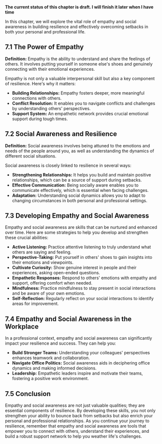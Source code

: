 **The current status of this chapter is draft. I will finish it later when I have time**

In this chapter, we will explore the vital role of empathy and social awareness in building resilience and effectively overcoming setbacks in both your personal and professional life.

**7.1 The Power of Empathy**
----------------------------

**Definition:** Empathy is the ability to understand and share the feelings of others. It involves putting yourself in someone else's shoes and genuinely connecting with their emotional experiences.

Empathy is not only a valuable interpersonal skill but also a key component of resilience. Here's why it matters:

* **Building Relationships:** Empathy fosters deeper, more meaningful connections with others.
* **Conflict Resolution:** It enables you to navigate conflicts and challenges by understanding others' perspectives.
* **Support System:** An empathetic network provides crucial emotional support during tough times.

**7.2 Social Awareness and Resilience**
---------------------------------------

**Definition:** Social awareness involves being attuned to the emotions and needs of the people around you, as well as understanding the dynamics of different social situations.

Social awareness is closely linked to resilience in several ways:

* **Strengthening Relationships:** It helps you build and maintain positive relationships, which can be a source of support during setbacks.
* **Effective Communication:** Being socially aware enables you to communicate effectively, which is essential when facing challenges.
* **Adaptation:** Understanding social dynamics allows you to adapt to changing circumstances in both personal and professional settings.

**7.3 Developing Empathy and Social Awareness**
-----------------------------------------------

Empathy and social awareness are skills that can be nurtured and enhanced over time. Here are some strategies to help you develop and strengthen these crucial abilities:

* **Active Listening:** Practice attentive listening to truly understand what others are saying and feeling.
* **Perspective-Taking:** Put yourself in others' shoes to gain insights into their emotions and viewpoints.
* **Cultivate Curiosity:** Show genuine interest in people and their experiences, asking open-ended questions.
* **Empathetic Responses:** Respond to others' emotions with empathy and support, offering comfort when needed.
* **Mindfulness:** Practice mindfulness to stay present in social interactions and be aware of your own emotions.
* **Self-Reflection:** Regularly reflect on your social interactions to identify areas for improvement.

**7.4 Empathy and Social Awareness in the Workplace**
-----------------------------------------------------

In a professional context, empathy and social awareness can significantly impact your resilience and success. They can help you:

* **Build Stronger Teams:** Understanding your colleagues' perspectives enhances teamwork and collaboration.
* **Navigate Office Politics:** Social awareness aids in deciphering office dynamics and making informed decisions.
* **Leadership:** Empathetic leaders inspire and motivate their teams, fostering a positive work environment.

**7.5 Conclusion**
------------------

Empathy and social awareness are not just valuable qualities; they are essential components of resilience. By developing these skills, you not only strengthen your ability to bounce back from setbacks but also enrich your personal and professional relationships. As you continue your journey to resilience, remember that empathy and social awareness are tools that empower you to connect with others, understand their experiences, and build a robust support network to help you weather life's challenges.
